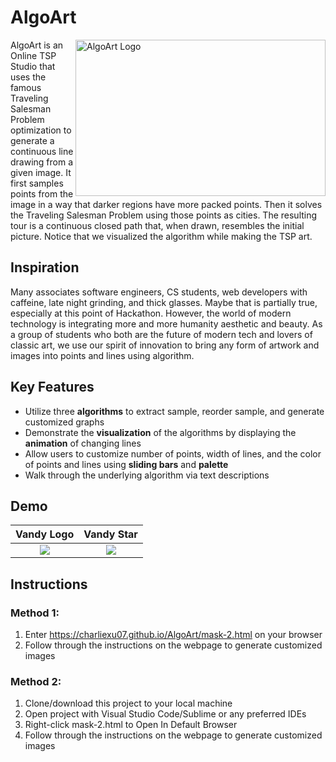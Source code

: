 # AlgoArt

<img src="https://github.com/charliexu07/AlgoArt/blob/main/images/Logo2.jpg" align="right"
     alt="AlgoArt Logo" width="400" height="250">
     
AlgoArt is an Online TSP Studio that uses the famous Traveling Salesman Problem optimization to generate a continuous line drawing from a given image. It first samples points from the image in a way that darker regions have more packed points. Then it solves the Traveling Salesman Problem using those points as cities. The resulting tour is a continuous closed path that, when drawn, resembles the initial picture. Notice that we visualized the algorithm while making the TSP art.

## Inspiration

Many associates software engineers, CS students, web developers with caffeine, late night grinding, and thick glasses. Maybe that is partially true, especially at this point of Hackathon. However, the world of modern technology is integrating more and more humanity aesthetic and beauty. As a group of students who both are the future of modern tech and lovers of classic art, we use our spirit of innovation to bring any form of artwork and images into points and lines using algorithm.

## Key Features
* Utilize three **algorithms** to extract sample, reorder sample, and generate customized graphs
* Demonstrate the **visualization** of the algorithms by displaying the **animation** of changing lines
* Allow users to customize number of points, width of lines, and the color of points and lines using **sliding bars** and **palette**
* Walk through the underlying algorithm via text descriptions

## Demo
Vandy Logo             |  Vandy Star
:-------------------------:|:-------------------------:
![](https://github.com/charliexu07/AlgoArt/blob/main/images/Demo4.png)  |  ![](https://github.com/charliexu07/AlgoArt/blob/main/images/Demo5.png)

## Instructions
### Method 1:
1. Enter https://charliexu07.github.io/AlgoArt/mask-2.html on your browser
2. Follow through the instructions on the webpage to generate customized images
### Method 2:
1. Clone/download this project to your local machine
2. Open project with Visual Studio Code/Sublime or any preferred IDEs
3. Right-click mask-2.html to Open In Default Browser
4. Follow through the instructions on the webpage to generate customized images

